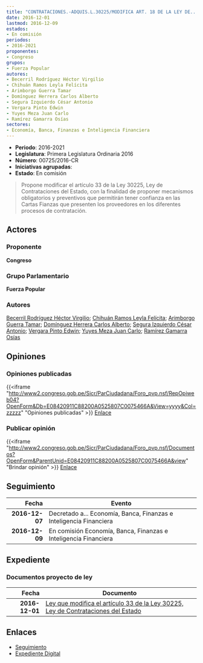 ```yaml
---
title: "CONTRATACIONES.-ADQUIS.L.30225/MODIFICA ART. 18 DE LA LEY DE..."
date: 2016-12-01
lastmod: 2016-12-09
estados:
- En comisión
periodos:
- 2016-2021
proponentes:
- Congreso
grupos:
- Fuerza Popular
autores:
- Becerril Rodríguez Héctor Virgilio
- Chihuán Ramos Leyla Felícita
- Arimborgo Guerra Tamar
- Domínguez Herrera Carlos Alberto
- Segura Izquierdo César Antonio
- Vergara Pinto Edwin
- Yuyes Meza Juan Carlo
- Ramírez Gamarra Osías
sectores:
- Economía, Banca, Finanzas e Inteligencia Financiera
---
```

- **Periodo**: 2016-2021
- **Legislatura**: Primera Legislatura Ordinaria 2016
- **Número**: 00725/2016-CR
- **Iniciativas agrupadas**: 
- **Estado**: En comisión

> Propone modificar el artículo 33 de la Ley 30225, Ley de Contrataciones del Estado, con la finalidad de proponer mecanismos obligatorios y preventivos que permitirán tener confianza en las Cartas Fianzas que presenten los proveedores en los diferentes procesos de contratación.


## Actores

### Proponente

**Congreso**

### Grupo Parlamentario

**Fuerza Popular**

### Autores

[Becerril Rodríguez Héctor Virgilio](mailto:mailto:hbecerril@congreso.gob.pe); [Chihuán Ramos Leyla Felícita](mailto:mailto:lchihuan@congreso.gob.pe); [Arimborgo Guerra Tamar](mailto:mailto:tarimborgo@congreso.gob.pe); [Domínguez Herrera Carlos Alberto](mailto:mailto:cdominguez@congreso.gob.pe); [Segura Izquierdo César Antonio](mailto:mailto:csegura@congreso.gob.pe); [Vergara Pinto Edwin](mailto:mailto:evergara@congreso.gob.pe); [Yuyes Meza Juan Carlo](mailto:mailto:jyuyes@congreso.gob.pe); [Ramírez Gamarra Osías](mailto:mailto:oramirez@congreso.gob.pe)

## Opiniones

### Opiniones publicadas

{{<iframe "http://www2.congreso.gob.pe/Sicr/ParCiudadana/Foro_pvp.nsf/RepOpiweb04?OpenForm&Db=E08420911C88200A0525807C0075466A&View=yyyy&Col=zzzzz" "Opiniones publicadas" >}}
[Enlace](http://www2.congreso.gob.pe/Sicr/ParCiudadana/Foro_pvp.nsf/RepOpiweb04?OpenForm&Db=E08420911C88200A0525807C0075466A&View=yyyy&Col=zzzzz)

### Publicar opinión

{{<iframe "http://www2.congreso.gob.pe/Sicr/ParCiudadana/Foro_pvp.nsf/Documentos?OpenForm&ParentUnid=E08420911C88200A0525807C0075466A&view" "Brindar opinión" >}}
[Enlace](http://www2.congreso.gob.pe/Sicr/ParCiudadana/Foro_pvp.nsf/Documentos?OpenForm&ParentUnid=E08420911C88200A0525807C0075466A&view)


## Seguimiento

| Fecha | Evento |
|------:|--------|
| **2016-12-07** | Decretado a... Economía, Banca, Finanzas e Inteligencia Financiera |
| **2016-12-09** | En comisión Economía, Banca, Finanzas e Inteligencia Financiera |

## Expediente

### Documentos proyecto de ley

| Fecha | Documento |
|------:|-----------|
| **2016-12-01** | [Ley que modifica el artículo 33 de la Ley 30225, Ley de Contrataciones del Estado](http://www.leyes.congreso.gob.pe/Documentos/2016_2021/Proyectos_de_Ley_y_de_Resoluciones_Legislativas/PL0072520161201.pdf) |

## Enlaces

- [Seguimiento](http://www2.congreso.gob.pe/Sicr/TraDocEstProc/CLProLey2016.nsf/f7fff46988ca05b1052578e100829cc7/8a5f0f7f1ff45dd80525807c00728eca?OpenDocument)
- [Expediente Digital](http://www2.congreso.gob.pe/Sicr/TraDocEstProc/CLProLey2016.nsf/f7fff46988ca05b1052578e100829cc7/8a5f0f7f1ff45dd80525807c00728eca?OpenDocument&Click=05257FB7005EB655.eb71d0cf91d8294e05256cdf006b5706/$Body/0.1C6C)

